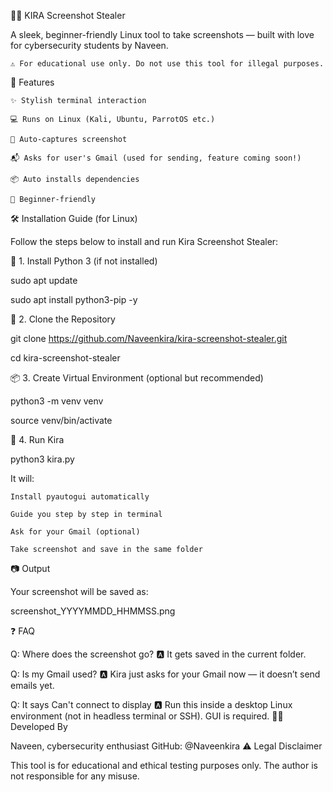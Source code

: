 🕵️‍♂️ KIRA Screenshot Stealer

A sleek, beginner-friendly Linux tool to take screenshots — built with love for cybersecurity students by Naveen.

    ⚠️ For educational use only. Do not use this tool for illegal purposes.

🚀 Features

    ✨ Stylish terminal interaction

    💻 Runs on Linux (Kali, Ubuntu, ParrotOS etc.)

    📸 Auto-captures screenshot

    📬 Asks for user's Gmail (used for sending, feature coming soon!)

    📦 Auto installs dependencies

    🧠 Beginner-friendly

🛠️ Installation Guide (for Linux)

Follow the steps below to install and run Kira Screenshot Stealer:

🐍 1. Install Python 3 (if not installed)


sudo apt update

sudo apt install python3-pip -y

🔗 2. Clone the Repository

git clone https://github.com/Naveenkira/kira-screenshot-stealer.git

cd kira-screenshot-stealer


📦 3. Create Virtual Environment (optional but recommended)


python3 -m venv venv

source venv/bin/activate

🚀 4. Run Kira


python3 kira.py

It will:

    Install pyautogui automatically

    Guide you step by step in terminal

    Ask for your Gmail (optional)

    Take screenshot and save in the same folder

📷 Output

Your screenshot will be saved as:

screenshot_YYYYMMDD_HHMMSS.png

❓ FAQ

Q: Where does the screenshot go?
🅰️ It gets saved in the current folder.

Q: Is my Gmail used?
🅰️ Kira just asks for your Gmail now — it doesn’t send emails yet.

Q: It says Can't connect to display
🅰️ Run this inside a desktop Linux environment (not in headless terminal or SSH). GUI is required.
👨‍💻 Developed By

Naveen, cybersecurity enthusiast
GitHub: @Naveenkira
⚠️ Legal Disclaimer

This tool is for educational and ethical testing purposes only. The author is not responsible for any misuse.
